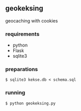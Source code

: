 ## geokeksing

geocaching with cookies


### requirements

* python
* Flask
* sqlite3

### preparations

```
$ sqlite3 kekse.db < schema.sql
```

### running

```
$ python geokeksing.py
```

